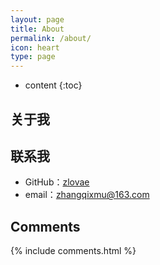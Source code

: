 ```yaml
---
layout: page
title: About
permalink: /about/
icon: heart
type: page
---
```


* content
{:toc}

## 关于我



## 联系我

* GitHub：[zlovae](https://github.com/zlovae)
* email：zhangqixmu@163.com

## Comments

{% include comments.html %}

